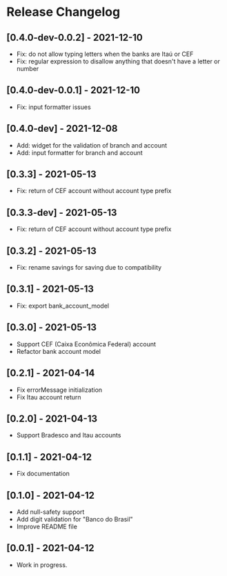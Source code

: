 # Release Changelog

## [0.4.0-dev-0.0.2] - 2021-12-10

* Fix: do not allow typing letters when the banks are Itaú or CEF
* Fix: regular expression to disallow anything that doesn't have a letter or number

## [0.4.0-dev-0.0.1] - 2021-12-10

* Fix: input formatter issues

## [0.4.0-dev] - 2021-12-08

* Add: widget for the validation of branch and account
* Add: input formatter for branch and account

## [0.3.3] - 2021-05-13

* Fix: return of CEF account without account type prefix

## [0.3.3-dev] - 2021-05-13

* Fix: return of CEF account without account type prefix

## [0.3.2] - 2021-05-13

* Fix: rename savings for saving due to compatibility

## [0.3.1] - 2021-05-13

* Fix: export bank_account_model

## [0.3.0] - 2021-05-13

* Support CEF (Caixa Econômica Federal) account
* Refactor bank account model

## [0.2.1] - 2021-04-14

* Fix errorMessage initialization
* Fix Itau account return

## [0.2.0] - 2021-04-13

* Support Bradesco and Itau accounts

## [0.1.1] - 2021-04-12

* Fix documentation

## [0.1.0] - 2021-04-12

* Add null-safety support
* Add digit validation for "Banco do Brasil"
* Improve README file

## [0.0.1] - 2021-04-12

* Work in progress.
